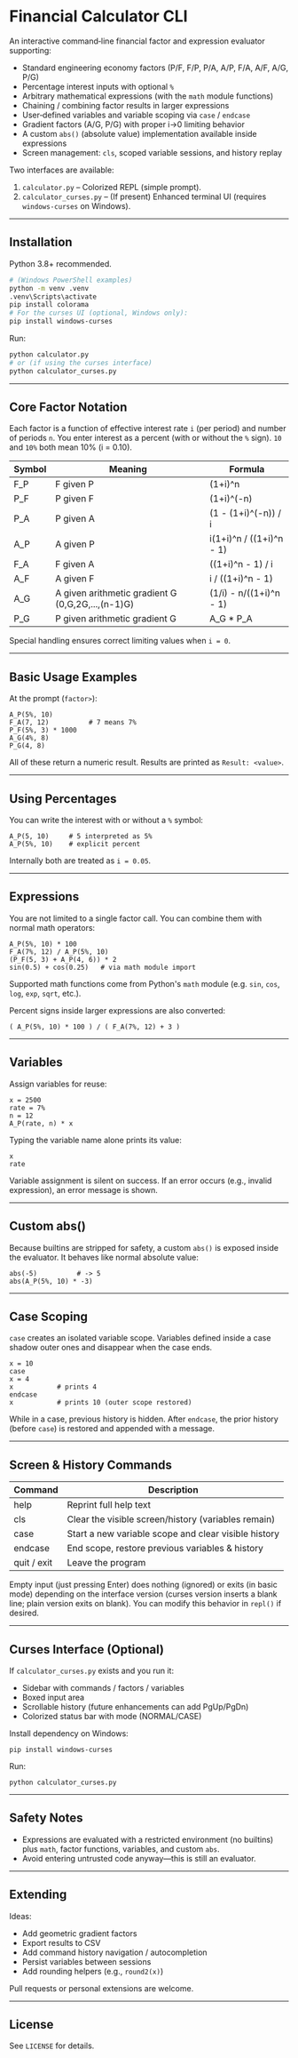 # Financial Calculator CLI

An interactive command‑line financial factor and expression evaluator supporting:

- Standard engineering economy factors (P/F, F/P, P/A, A/P, F/A, A/F, A/G, P/G)
- Percentage interest inputs with optional `%`
- Arbitrary mathematical expressions (with the `math` module functions)
- Chaining / combining factor results in larger expressions
- User‑defined variables and variable scoping via `case` / `endcase`
- Gradient factors (A/G, P/G) with proper i→0 limiting behavior
- A custom `abs()` (absolute value) implementation available inside expressions
- Screen management: `cls`, scoped variable sessions, and history replay

Two interfaces are available:

1. `calculator.py` – Colorized REPL (simple prompt).
2. `calculator_curses.py` – (If present) Enhanced terminal UI (requires `windows-curses` on Windows).

---
## Installation

Python 3.8+ recommended.

```bash
# (Windows PowerShell examples)
python -m venv .venv
.venv\Scripts\activate
pip install colorama
# For the curses UI (optional, Windows only):
pip install windows-curses
```

Run:
```bash
python calculator.py
# or (if using the curses interface)
python calculator_curses.py
```

---
## Core Factor Notation
Each factor is a function of effective interest rate `i` (per period) and number of periods `n`.
You enter interest as a percent (with or without the `%` sign). `10` and `10%` both mean 10% (i = 0.10).

| Symbol | Meaning | Formula |
|--------|---------|---------|
| F_P | F given P | (1+i)^n |
| P_F | P given F | (1+i)^(-n) |
| P_A | P given A | (1 - (1+i)^(-n)) / i |
| A_P | A given P | i(1+i)^n / ((1+i)^n - 1) |
| F_A | F given A | ((1+i)^n - 1) / i |
| A_F | A given F | i / ((1+i)^n - 1) |
| A_G | A given arithmetic gradient G (0,G,2G,...,(n-1)G) | (1/i) - n/((1+i)^n - 1) |
| P_G | P given arithmetic gradient G | A_G * P_A |

Special handling ensures correct limiting values when `i = 0`.

---
## Basic Usage Examples
At the prompt (`factor>`):

```text
A_P(5%, 10)
F_A(7, 12)          # 7 means 7%
P_F(5%, 3) * 1000
A_G(4%, 8)
P_G(4, 8)
```

All of these return a numeric result. Results are printed as `Result: <value>`.

---
## Using Percentages
You can write the interest with or without a `%` symbol:
```
A_P(5, 10)     # 5 interpreted as 5%
A_P(5%, 10)    # explicit percent
```
Internally both are treated as `i = 0.05`.

---
## Expressions
You are not limited to a single factor call. You can combine them with normal math operators:
```
A_P(5%, 10) * 100
F_A(7%, 12) / A_P(5%, 10)
(P_F(5, 3) + A_P(4, 6)) * 2
sin(0.5) + cos(0.25)   # via math module import
```
Supported math functions come from Python's `math` module (e.g. `sin`, `cos`, `log`, `exp`, `sqrt`, etc.).

Percent signs inside larger expressions are also converted:
```
( A_P(5%, 10) * 100 ) / ( F_A(7%, 12) + 3 )
```

---
## Variables
Assign variables for reuse:
```
x = 2500
rate = 7%
n = 12
A_P(rate, n) * x
```
Typing the variable name alone prints its value:
```
x
rate
```
Variable assignment is silent on success. If an error occurs (e.g., invalid expression), an error message is shown.

---
## Custom abs()
Because builtins are stripped for safety, a custom `abs()` is exposed inside the evaluator. It behaves like normal absolute value:
```
abs(-5)          # -> 5
abs(A_P(5%, 10) * -3)
```

---
## Case Scoping
`case` creates an isolated variable scope. Variables defined inside a case shadow outer ones and disappear when the case ends.
```
x = 10
case
x = 4
x           # prints 4
endcase
x           # prints 10 (outer scope restored)
```
While in a case, previous history is hidden. After `endcase`, the prior history (before `case`) is restored and appended with a message.

---
## Screen & History Commands
| Command | Description |
|---------|-------------|
| help    | Reprint full help text |
| cls     | Clear the visible screen/history (variables remain) |
| case    | Start a new variable scope and clear visible history |
| endcase | End scope, restore previous variables & history |
| quit / exit | Leave the program |

Empty input (just pressing Enter) does nothing (ignored) or exits (in basic mode) depending on the interface version (curses version inserts a blank line; plain version exits on blank). You can modify this behavior in `repl()` if desired.

---
## Curses Interface (Optional)
If `calculator_curses.py` exists and you run it:
- Sidebar with commands / factors / variables
- Boxed input area
- Scrollable history (future enhancements can add PgUp/PgDn)
- Colorized status bar with mode (NORMAL/CASE)

Install dependency on Windows:
```
pip install windows-curses
```
Run:
```
python calculator_curses.py
```

---
## Safety Notes
- Expressions are evaluated with a restricted environment (no builtins) plus `math`, factor functions, variables, and custom `abs`.
- Avoid entering untrusted code anyway—this is still an evaluator.

---
## Extending
Ideas:
- Add geometric gradient factors
- Export results to CSV
- Add command history navigation / autocompletion
- Persist variables between sessions
- Add rounding helpers (e.g., `round2(x)`)

Pull requests or personal extensions are welcome.

---
## License
See `LICENSE` for details.
